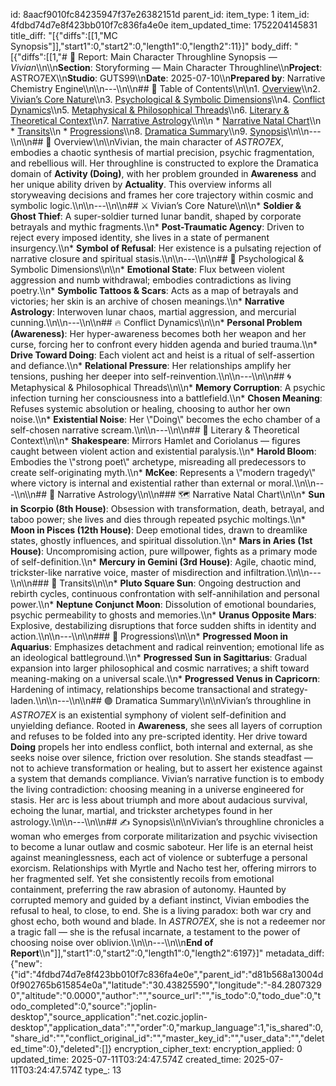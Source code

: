 id: 8aacf9010fc84235947f37e26382151d
parent_id: 
item_type: 1
item_id: 4fdbd74d7e8f423bb010f7c836fa4e0e
item_updated_time: 1752204145831
title_diff: "[{\"diffs\":[[1,\"MC Synopsis\"]],\"start1\":0,\"start2\":0,\"length1\":0,\"length2\":11}]"
body_diff: "[{\"diffs\":[[1,\"# 📘 Report: Main Character Throughline Synopsis — *Vivian*\\\n\\\n**Section**: Storyforming — Main Character Throughline\\\n**Project**: ASTRO7EX\\\n**Studio**: GUTS99\\\n**Date**: 2025-07-10\\\n**Prepared by**: Narrative Chemistry Engine\\\n\\\n---\\\n\\\n## 📓 Table of Contents\\\n\\\n1. [Overview](#overview)\\\n2. [Vivian’s Core Nature](#vivians-core-nature)\\\n3. [Psychological & Symbolic Dimensions](#psychological--symbolic-dimensions)\\\n4. [Conflict Dynamics](#conflict-dynamics)\\\n5. [Metaphysical & Philosophical Threads](#metaphysical--philosophical-threads)\\\n6. [Literary & Theoretical Context](#literary--theoretical-context)\\\n7. [Narrative Astrology](#narrative-astrology)\\\n\\\n   * [Narrative Natal Chart](#narrative-natal-chart)\\\n   * [Transits](#transits)\\\n   * [Progressions](#progressions)\\\n8. [Dramatica Summary](#dramatica-summary)\\\n9. [Synopsis](#synopsis)\\\n\\\n---\\\n\\\n## 🧠 Overview\\\n\\\nVivian, the main character of *ASTRO7EX*, embodies a chaotic synthesis of martial precision, psychic fragmentation, and rebellious will. Her throughline is constructed to explore the Dramatica domain of **Activity (Doing)**, with her problem grounded in **Awareness** and her unique ability driven by **Actuality**. This overview informs all storyweaving decisions and frames her core trajectory within cosmic and symbolic logic.\\\n\\\n---\\\n\\\n## ⚔️ Vivian’s Core Nature\\\n\\\n* **Soldier & Ghost Thief**: A super-soldier turned lunar bandit, shaped by corporate betrayals and mythic fragments.\\\n* **Post-Traumatic Agency**: Driven to reject every imposed identity, she lives in a state of permanent insurgency.\\\n* **Symbol of Refusal**: Her existence is a pulsating rejection of narrative closure and spiritual stasis.\\\n\\\n---\\\n\\\n## 💎 Psychological & Symbolic Dimensions\\\n\\\n* **Emotional State**: Flux between violent aggression and numb withdrawal; embodies contradictions as living poetry.\\\n* **Symbolic Tattoos & Scars**: Acts as a map of betrayals and victories; her skin is an archive of chosen meanings.\\\n* **Narrative Astrology**: Interwoven lunar chaos, martial aggression, and mercurial cunning.\\\n\\\n---\\\n\\\n## 🔥 Conflict Dynamics\\\n\\\n* **Personal Problem (Awareness)**: Her hyper-awareness becomes both her weapon and her curse, forcing her to confront every hidden agenda and buried trauma.\\\n* **Drive Toward Doing**: Each violent act and heist is a ritual of self-assertion and defiance.\\\n* **Relational Pressure**: Her relationships amplify her tensions, pushing her deeper into self-reinvention.\\\n\\\n---\\\n\\\n## 🌀 Metaphysical & Philosophical Threads\\\n\\\n* **Memory Corruption**: A psychic infection turning her consciousness into a battlefield.\\\n* **Chosen Meaning**: Refuses systemic absolution or healing, choosing to author her own noise.\\\n* **Existential Noise**: Her \\\"Doing\\\" becomes the echo chamber of a self-chosen narrative scream.\\\n\\\n---\\\n\\\n## 📖 Literary & Theoretical Context\\\n\\\n* **Shakespeare**: Mirrors Hamlet and Coriolanus — figures caught between violent action and existential paralysis.\\\n* **Harold Bloom**: Embodies the \\\"strong poet\\\" archetype, misreading all predecessors to create self-originating myth.\\\n* **McKee**: Represents a \\\"modern tragedy\\\" where victory is internal and existential rather than external or moral.\\\n\\\n---\\\n\\\n## 🔮 Narrative Astrology\\\n\\\n### 🗺️ Narrative Natal Chart\\\n\\\n* **Sun in Scorpio (8th House)**: Obsession with transformation, death, betrayal, and taboo power; she lives and dies through repeated psychic moltings.\\\n* **Moon in Pisces (12th House)**: Deep emotional tides, drawn to dreamlike states, ghostly influences, and spiritual dissolution.\\\n* **Mars in Aries (1st House)**: Uncompromising action, pure willpower, fights as a primary mode of self-definition.\\\n* **Mercury in Gemini (3rd House)**: Agile, chaotic mind, trickster-like narrative voice, master of misdirection and infiltration.\\\n\\\n---\\\n\\\n### 🌌 Transits\\\n\\\n* **Pluto Square Sun**: Ongoing destruction and rebirth cycles, continuous confrontation with self-annihilation and personal power.\\\n* **Neptune Conjunct Moon**: Dissolution of emotional boundaries, psychic permeability to ghosts and memories.\\\n* **Uranus Opposite Mars**: Explosive, destabilizing disruptions that force sudden shifts in identity and action.\\\n\\\n---\\\n\\\n### 🌠 Progressions\\\n\\\n* **Progressed Moon in Aquarius**: Emphasizes detachment and radical reinvention; emotional life as an ideological battleground.\\\n* **Progressed Sun in Sagittarius**: Gradual expansion into larger philosophical and cosmic narratives; a shift toward meaning-making on a universal scale.\\\n* **Progressed Venus in Capricorn**: Hardening of intimacy, relationships become transactional and strategy-laden.\\\n\\\n---\\\n\\\n## 🟣 Dramatica Summary\\\n\\\nVivian’s throughline in *ASTRO7EX* is an existential symphony of violent self-definition and unyielding defiance. Rooted in **Awareness**, she sees all layers of corruption and refuses to be folded into any pre-scripted identity. Her drive toward **Doing** propels her into endless conflict, both internal and external, as she seeks noise over silence, friction over resolution. She stands steadfast — not to achieve transformation or healing, but to assert her existence against a system that demands compliance. Vivian’s narrative function is to embody the living contradiction: choosing meaning in a universe engineered for stasis. Her arc is less about triumph and more about audacious survival, echoing the lunar, martial, and trickster archetypes found in her astrology.\\\n\\\n---\\\n\\\n## ✍️ Synopsis\\\n\\\nVivian’s throughline chronicles a woman who emerges from corporate militarization and psychic vivisection to become a lunar outlaw and cosmic saboteur. Her life is an eternal heist against meaninglessness, each act of violence or subterfuge a personal exorcism. Relationships with Myrtle and Nacho test her, offering mirrors to her fragmented self. Yet she consistently recoils from emotional containment, preferring the raw abrasion of autonomy. Haunted by corrupted memory and guided by a defiant instinct, Vivian embodies the refusal to heal, to close, to end. She is a living paradox: both war cry and ghost echo, both wound and blade. In *ASTRO7EX*, she is not a redeemer nor a tragic fall — she is the refusal incarnate, a testament to the power of choosing noise over oblivion.\\\n\\\n---\\\n\\\n**End of Report**\\\n\"]],\"start1\":0,\"start2\":0,\"length1\":0,\"length2\":6197}]"
metadata_diff: {"new":{"id":"4fdbd74d7e8f423bb010f7c836fa4e0e","parent_id":"d81b568a13004d0f902765b615854e0a","latitude":"30.43825590","longitude":"-84.28073290","altitude":"0.0000","author":"","source_url":"","is_todo":0,"todo_due":0,"todo_completed":0,"source":"joplin-desktop","source_application":"net.cozic.joplin-desktop","application_data":"","order":0,"markup_language":1,"is_shared":0,"share_id":"","conflict_original_id":"","master_key_id":"","user_data":"","deleted_time":0},"deleted":[]}
encryption_cipher_text: 
encryption_applied: 0
updated_time: 2025-07-11T03:24:47.574Z
created_time: 2025-07-11T03:24:47.574Z
type_: 13